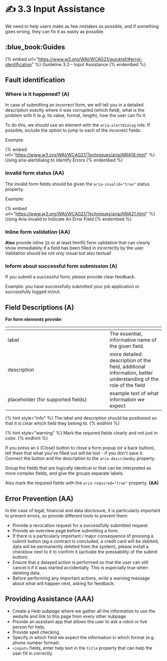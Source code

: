 # ✍️ 3.3 Input Assistance

We need to help users make as few mistakes as possible, and if something goes wrong, they can fix it as easily as possible.

## :blue\_book:Guides

{% embed url="https://www.w3.org/WAI/WCAG21/quickref/#error-identification" %}
Guideline 3.3 – Input Assistance
{% endembed %}

## Fault identification

### Where is it happened? (A)

In case of submitting an incorrect form, we will tell you in a detailed description exactly where it was corrupted (which field), what is the problem with it (e.g. its value, format, length), how the user can fix it.

To do this, we should use an element with the `aria-alertdialog` role. If possible, include the option to jump to each of the incorrect fields.

Example:

{% embed url="https://www.w3.org/WAI/WCAG21/Techniques/aria/ARIA18.html" %}
Using aria-alertdialog to Identify Errors
{% endembed %}

### Invalid form status (AA)

The invalid form fields should be given the `aria-invalid="true"` status property.

Example:

{% embed url="https://www.w3.org/WAI/WCAG21/Techniques/aria/ARIA21.html" %}
Using Aria-Invalid to Indicate An Error Field
{% endembed %}

### Inline form validation (AA)

**Also** provide inline (js or at least html5) form validation that can clearly show immediately if a field has been filled in incorrectly by the user. Validation should be not only visual but also textual!

### Inform about successful form submission (A)

If you submit a successful form, please provide clear feedback.

Example: you have successfully submitted your job application or successfully logged in/out.

## Field Descriptions (A)

**For form elements provide:**

<table data-header-hidden><thead><tr><th width="312"></th><th></th></tr></thead><tbody><tr><td>label</td><td>The essential, informative name of the given field.</td></tr><tr><td>description</td><td>more detailed description of the field, additional information, better understanding of the role of the field</td></tr><tr><td>placeholder (for supported fields)</td><td>example text of what information we expect</td></tr></tbody></table>

{% hint style="info" %}
The label and description should be positioned so that it is clear which field they belong to.
{% endhint %}

{% hint style="warning" %}
Mark the required fields clearly and not just in color.
{% endhint %}

If you press an `X` (Close) button to close a form popup (or a back button), tell them that what you've filled out will be lost - if you don't save it. Connect the button and the description to the `aria-describedby` property.

Group the fields that are logically identical or that can be interpreted as more complex fields, and give the groups separate labels.

Also mark the required fields with the `aria-required="true"` property. **(AA)**

## Error Prevention (AA)

In the case of legal, financial and data disclosure, it is particularly important to prevent errors, so provide different tools to prevent them:

* Provide a revocation request for a successfully submitted request.
* Provide an overview page before submitting a form.
* If there is a particularly important / major consequence of pressing a submit button (eg a contract is concluded, a credit card will be debited, data will be permanently deleted from the system), please install a checkbox next to it to confirm it (activate the pressability of the submit button).
* Ensure that a delayed action is performed so that the user can still cancel it if it was started accidentally. This is especially true when deleting data.
* Before performing any important actions, write a warning message about what will happen next, asking for feedback.

## Providing Assistance (AAA)

* Create a _Help subpage_ where we gather all the information to use the website and link to this page from every other subpage.
* Provide an assistant app that allows the user to ask a robot or live person for help.
* Provide spell checking.
* Specify in which field we expect the information in which format (e.g. phone number format).
* `<input>` fields, enter help text in the `title` property that can help the user fill in correctly.
